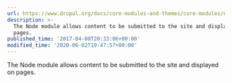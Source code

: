 ```yaml
---
url: https://www.drupal.org/docs/core-modules-and-themes/core-modules/node-module
description: >-
  The Node module allows content to be submitted to the site and displayed on
  pages.
published_time: '2017-04-08T20:33:06+00:00'
modified_time: '2020-06-02T19:47:57+00:00'
---
```

The Node module allows content to be submitted to the site and displayed on pages.